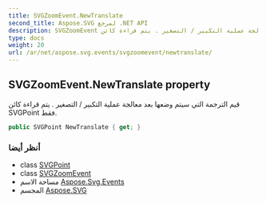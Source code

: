 ```yaml
---
title: SVGZoomEvent.NewTranslate
second_title: Aspose.SVG لمرجع .NET API
description: SVGZoomEvent ملكية. قيم الترجمة التي سيتم وضعها بعد معالجة عملية التكبير / التصغير . يتم قراءة كائن SVGPoint فقط.
type: docs
weight: 20
url: /ar/net/aspose.svg.events/svgzoomevent/newtranslate/
---
```

## SVGZoomEvent.NewTranslate property

قيم الترجمة التي سيتم وضعها بعد معالجة عملية التكبير / التصغير . يتم قراءة كائن SVGPoint فقط.

```csharp
public SVGPoint NewTranslate { get; }
```

### أنظر أيضا

* class [SVGPoint](../../../aspose.svg.datatypes/svgpoint/)
* class [SVGZoomEvent](../)
* مساحة الاسم [Aspose.Svg.Events](../../svgzoomevent/)
* المجسم [Aspose.SVG](../../../)


